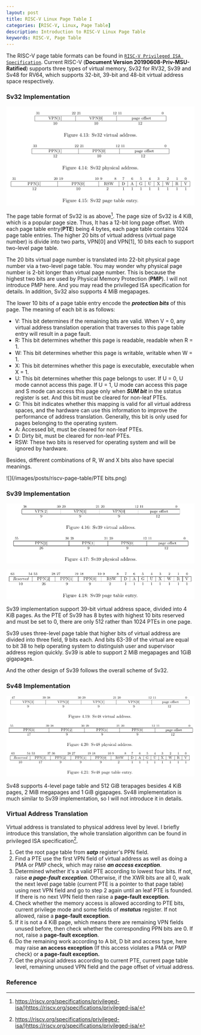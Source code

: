 ```yaml
---
layout: post
title: RISC-V Linux Page Table I
categories: [RISC-V, Linux, Page Table]
description: Introduction to RISC-V Linux Page Table
keywords: RISC-V, Page Table
---
```


The RISC-V page table formats can be found in [`RISC-V Privileged ISA Specification`](https://riscv.org/specifications/privileged-isa/). Current RISC-V (**Document Version 20190608-Priv-MSU-Ratified**) supports three types of virtual memory, Sv32 for RV32, Sv39 and Sv48 for RV64, which supports 32-bit, 39-bit and 48-bit virtual address space respectively.



### Sv32 Implementation

![](/images/posts/riscv-page-table/Sv32.png)

The page table format of Sv32 is as above[^note1]. The page size of Sv32 is 4 KiB, which is a popular page size. Thus,  It has a 12-bit long page offset. With each page table entry(**PTE**) being 4 bytes, each page table contains 1024 page table entries. The higher 20 bits of virtual address (virtual page number) is divide into two parts, VPN[0] and VPN[1], 10 bits each to support two-level page table. 

The 20 bits virtual page number is translated into 22-bit physical page number via a two-level page table. You may wonder why physical page number is 2-bit longer than virtual page number. This is because the highest two bits are used by Physical Memory Protection (**PMP**). I will not introduce PMP here. And you may read the privileged ISA specification for details. In addition, Sv32 also supports 4 MiB megapages.

The lower 10 bits of a page table entry encode the ***protection bits*** of this page. The meaning of each bit is as follows:

-  V: This bit determines if the remaining bits are valid. When V = 0, any virtual address translation operation that traverses to this page table entry will result in a page fault.
- R: This bit determines whether this page is readable, readable when R = 1.
- W: This bit determines whether this page is writable, writable when W = 1.
- X: This bit determines whether this page is executable, executable when X = 1.
- U: This bit determines whether this page belongs to user. If U = 0, U mode cannot access this page. If U = 1, U mode can access this page and S mode can access this page only when ***SUM bit*** in the sstatus register is set. And this bit must be cleared for non-leaf PTEs.
- G: This bit indicates whether this mapping is valid for all virtual address spaces, and the hardware can use this information to improve the performance of address translation. Generally, this bit is only used for pages belonging to the operating system.
- A: Accessed bit, must be cleared for non-leaf PTEs.
- D: Dirty bit, must be cleared for non-leaf PTEs.
- RSW: These two bits is reserved for operating system and will be ignored by hardware.

Besides, different combinations of R, W and X bits also have special meanings.

![](/images/posts/riscv-page-table/PTE bits.png)



### Sv39 Implementation

![avatar](../images/posts/riscv-page-table/Sv39-1.png)

![avatar](../images/posts/riscv-page-table/Sv39-2.png)

Sv39 implementation support 39-bit virtual address space, divided into 4 KiB pages. As the PTE of Sv39 has 8 bytes with highest 10 bits reserved and must be set to 0, there are only 512 rather than 1024 PTEs in one page.

Sv39 uses three-level page table that higher bits of virtual address are divided into three field, 9 bits each. And bits 63-39 of the virtual are equal to bit 38 to help operating system to distinguish user and supervisor address region quickly. Sv39 is able to support 2 MiB megapages and 1GiB gigapages.

And the other design of Sv39 follows the overall scheme of Sv32. 



### Sv48 Implementation

![](/images/posts/riscv-page-table/Sv48.png)

Sv48 supports 4-level page table and 512 GiB terapages besides 4 KiB pages, 2 MiB megapages and 1 GiB gigapages. Sv48 implementation is much similar to Sv39 implementation, so I will not introduce it in details.



### Virtual Address Translation

Virtual address is translated to physical address level by level. I briefly introduce this translation, the whole translation algorithm can be found in privileged ISA specification[^note1].

1. Get the root page table from ***satp*** register's PPN field.
2. Find a PTE use the first VPN field of virtual address as well as doing a PMA or PMP check, which may raise ***an access exception***.
3. Determined whether it's a valid PTE according to lowest four bits. If not, raise ***a page-fault exception***. Otherwise, if the XWR bits are all 0, walk the next level page table (current PTE is a pointer to that page table) using next VPN field and go to step 2 again until an leaf PTE is founded. If there is no next VPN field then raise a **page-fault exception**. 
4. Check whether the memory access is allowed according to PTE bits, current privilege mode and some fields of ***mstatus*** register. If not allowed, raise a **page-fault exception**. 
5. If it is not a 4 KiB page, which means there are remaining VPN fields unused before, then check whether the corresponding PPN bits are 0. If not, raise a **page-fault exception**. 
6. Do the remaining work according to A bit, D bit and access type, here may raise **an access exception** (If this access violates a PMA or PMP check) or **a page-fault exception.**
7. Get the physical address according to current PTE, current page table level, remaining unused VPN field and the page offset of virtual address.



### Reference

[^note1]:https://riscv.org/specifications/privileged-isa/)https://riscv.org/specifications/privileged-isa/